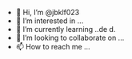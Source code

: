 - 👋 Hi, I’m @jbklf023
- 👀 I’m interested in ...
- 🌱 I’m currently learning ..de d.
- 💞️ I’m looking to collaborate on ...
- 📫 How to reach me ...

<!---
jbklf023/jbklf023 is a ✨ special ✨ repository because its `README.md` (this file) appears on your GitHub profile.
You can click the Preview link to take a look at your changes.
--->
